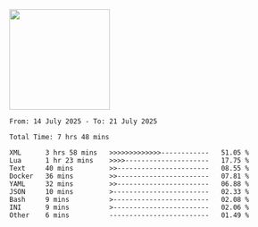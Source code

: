 <img height="180em" src="https://github-readme-stats-eight-theta.vercel.app/api?username=bkundev&show_icons=true&theme=radical&include_all_commits=true&count_private=true"/>
<!--START_SECTION:waka-->

```all_time
From: 14 July 2025 - To: 21 July 2025

Total Time: 7 hrs 48 mins

XML      3 hrs 58 mins   >>>>>>>>>>>>>------------   51.05 %
Lua      1 hr 23 mins    >>>>---------------------   17.75 %
Text     40 mins         >>-----------------------   08.55 %
Docker   36 mins         >>-----------------------   07.81 %
YAML     32 mins         >>-----------------------   06.88 %
JSON     10 mins         >------------------------   02.33 %
Bash     9 mins          >------------------------   02.08 %
INI      9 mins          >------------------------   02.06 %
Other    6 mins          -------------------------   01.49 %
```

<!--END_SECTION:waka-->
